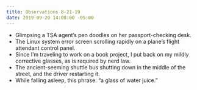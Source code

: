 ```yaml
---
title: Observations 8-21-19
date: 2019-09-20 14:08:00 -05:00
---
```


- Glimpsing a TSA agent’s pen doodles on her passport-checking desk.
- The Linux system error screen scrolling rapidly on a plane’s flight attendant control panel.
- Since I’m traveling to work on a book project, I put back on my mildly corrective glasses, as is required by nerd law.
- The ancient-seeming shuttle bus shutting down in the middle of the street, and the driver restarting it.
- While falling asleep, this phrase: “a glass of water juice.”